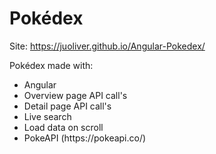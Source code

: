 # Pokédex

Site: https://juoliver.github.io/Angular-Pokedex/

Pokédex made with:
<ul>
<li>Angular</li>
<li>Overview page API call's</li>
<li>Detail page API call's</li>
<li>Live search</li>
<li>Load data on scroll</li>
<li>PokeAPI (https://pokeapi.co/)</li>
</ul>
